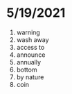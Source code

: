 # 5/19/2021

1. warning
2. wash away
3. access to
4. announce
5. annually
6. bottom
7. by nature
8. coin
